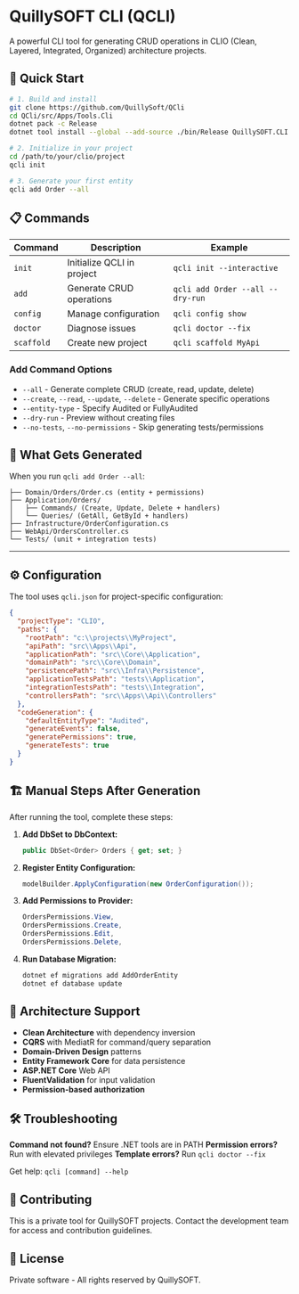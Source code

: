 # QuillySOFT CLI (QCLI)

A powerful CLI tool for generating CRUD operations in CLIO (Clean, Layered, Integrated, Organized) architecture projects.

## 🚀 Quick Start

```bash
# 1. Build and install
git clone https://github.com/QuillySoft/QCli
cd QCli/src/Apps/Tools.Cli
dotnet pack -c Release
dotnet tool install --global --add-source ./bin/Release QuillySOFT.CLI

# 2. Initialize in your project
cd /path/to/your/clio/project
qcli init

# 3. Generate your first entity
qcli add Order --all
```

## 📋 Commands

| Command | Description | Example |
|---------|-------------|---------|
| `init` | Initialize QCLI in project | `qcli init --interactive` |
| `add` | Generate CRUD operations | `qcli add Order --all --dry-run` |
| `config` | Manage configuration | `qcli config show` |
| `doctor` | Diagnose issues | `qcli doctor --fix` |
| `scaffold` | Create new project | `qcli scaffold MyApi` |

### Add Command Options
- `--all` - Generate complete CRUD (create, read, update, delete)
- `--create`, `--read`, `--update`, `--delete` - Generate specific operations
- `--entity-type` - Specify Audited or FullyAudited
- `--dry-run` - Preview without creating files
- `--no-tests`, `--no-permissions` - Skip generating tests/permissions

## 🔧 What Gets Generated

When you run `qcli add Order --all`:

```
├── Domain/Orders/Order.cs (entity + permissions)
├── Application/Orders/
│   ├── Commands/ (Create, Update, Delete + handlers)
│   └── Queries/ (GetAll, GetById + handlers)
├── Infrastructure/OrderConfiguration.cs
├── WebApi/OrdersController.cs
└── Tests/ (unit + integration tests)
```

---
## ⚙️ Configuration

The tool uses `qcli.json` for project-specific configuration:

```json
{
  "projectType": "CLIO",
  "paths": {
    "rootPath": "c:\\projects\\MyProject",
    "apiPath": "src\\Apps\\Api",
    "applicationPath": "src\\Core\\Application",
    "domainPath": "src\\Core\\Domain",
    "persistencePath": "src\\Infra\\Persistence",
    "applicationTestsPath": "tests\\Application",
    "integrationTestsPath": "tests\\Integration",
    "controllersPath": "src\\Apps\\Api\\Controllers"
  },
  "codeGeneration": {
    "defaultEntityType": "Audited",
    "generateEvents": false,
    "generatePermissions": true,
    "generateTests": true
  }
}
```

## 🏗️ Manual Steps After Generation

After running the tool, complete these steps:

1. **Add DbSet to DbContext:**
   ```csharp
   public DbSet<Order> Orders { get; set; }
   ```

2. **Register Entity Configuration:**
   ```csharp
   modelBuilder.ApplyConfiguration(new OrderConfiguration());
   ```

3. **Add Permissions to Provider:**
   ```csharp
   OrdersPermissions.View,
   OrdersPermissions.Create,
   OrdersPermissions.Edit,
   OrdersPermissions.Delete,
   ```

4. **Run Database Migration:**
   ```bash
   dotnet ef migrations add AddOrderEntity
   dotnet ef database update
   ```

## 🎯 Architecture Support

- **Clean Architecture** with dependency inversion
- **CQRS** with MediatR for command/query separation  
- **Domain-Driven Design** patterns
- **Entity Framework Core** for data persistence
- **ASP.NET Core** Web API
- **FluentValidation** for input validation
- **Permission-based authorization**

## 🛠️ Troubleshooting

**Command not found?** Ensure .NET tools are in PATH
**Permission errors?** Run with elevated privileges
**Template errors?** Run `qcli doctor --fix`

Get help: `qcli [command] --help`

## 🤝 Contributing

This is a private tool for QuillySOFT projects. Contact the development team for access and contribution guidelines.

## 📄 License

Private software - All rights reserved by QuillySOFT.
